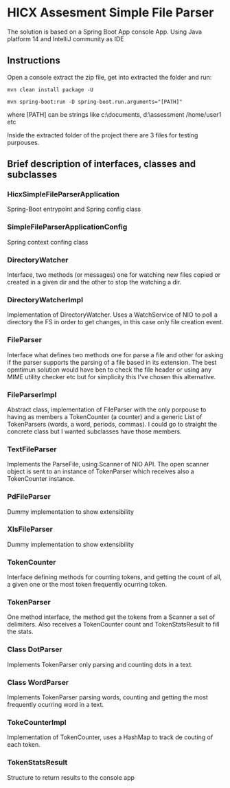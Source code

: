 
# HICX Assesment Simple File Parser

The solution is based on a Spring Boot App console App.  Using Java platform 14  and IntelliJ community as IDE

## Instructions

Open a console extract the zip file, get into extracted the folder 
and run:

`mvn clean install package -U`

`mvn spring-boot:run -D spring-boot.run.arguments="[PATH]"`

where [PATH] can be strings like c:\documents, d:\assessment /home/user1 etc

Inside the extracted folder of the project there are 3 files for testing purpouses.

## Brief description of interfaces, classes and subclasses

### HicxSimpleFileParserApplication 
Spring-Boot entrypoint and Spring config class

### SimpleFileParserApplicationConfig
Spring context confing class

### DirectoryWatcher
Interface, two methods (or messages) one for watching new files copied or created in a given dir and the other to stop the watching a dir.

### DirectoryWatcherImpl
Implementation of DirectoryWatcher. Uses a WatchService of NIO to poll a directory the FS in order to get changes, in this case only file creation event.

### FileParser
Interface what defines two methods one for parse a file and other for asking if the parser supports the parsing of a file based in its extension. The best opmtimun solution would have ben to check the file header or using any MIME utility checker etc but for simplicity this I've chosen this alternative.

### FileParserImpl
Abstract class, implementation of FileParser with the only porpouse to having as members a TokenCounter (a counter) and a generic List of TokenParsers (words, a word, periods, commas). I could go to straight the concrete class but I wanted subclasses have those members. 

### TextFileParser
Implements the ParseFile, using Scanner of NIO API. The open scanner object is sent to an instance of TokenParser which receives also a TokenCounter instance.

### PdFileParser
Dummy implementation to show extensibility

### XlsFileParser
Dummy implementation to show extensibility

### TokenCounter
Interface defining methods for counting tokens, and getting the count of all, a given one or the most token frequently ocurring token. 

### TokenParser
One method interface, the method get the tokens from a Scanner a set of delimiters. Also receives a TokenCounter count and TokenStatsResult to fill the stats.

### Class DotParser
Implements TokenParser only parsing and counting dots in a text.

### Class WordParser
Implements TokenParser parsing words, counting and getting the most frequently ocurring word in a text.

### TokeCounterImpl
Implementation of TokenCounter, uses a HashMap to track de couting of each token.

### TokenStatsResult
Structure to return results to the console app

